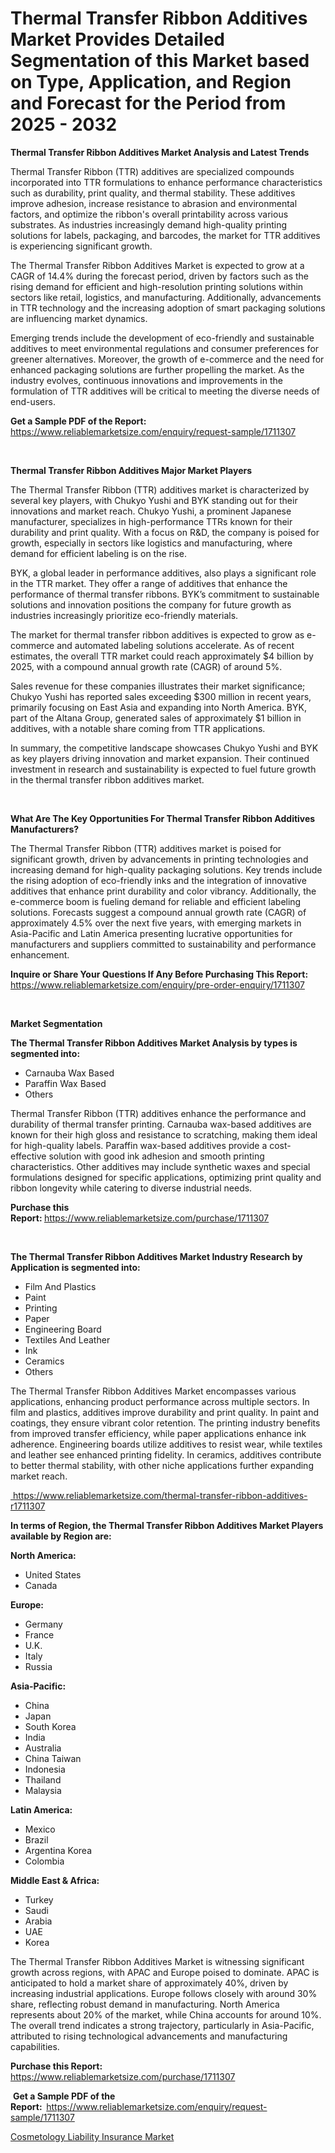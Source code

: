 <p><h1>Thermal Transfer Ribbon Additives Market Provides Detailed Segmentation of this Market based on Type, Application, and Region and Forecast for the Period from 2025 - 2032</h1></p><p><strong>Thermal Transfer Ribbon Additives Market Analysis and Latest Trends</strong></p>
<p><p>Thermal Transfer Ribbon (TTR) additives are specialized compounds incorporated into TTR formulations to enhance performance characteristics such as durability, print quality, and thermal stability. These additives improve adhesion, increase resistance to abrasion and environmental factors, and optimize the ribbon's overall printability across various substrates. As industries increasingly demand high-quality printing solutions for labels, packaging, and barcodes, the market for TTR additives is experiencing significant growth.</p><p>The Thermal Transfer Ribbon Additives Market is expected to grow at a CAGR of 14.4% during the forecast period, driven by factors such as the rising demand for efficient and high-resolution printing solutions within sectors like retail, logistics, and manufacturing. Additionally, advancements in TTR technology and the increasing adoption of smart packaging solutions are influencing market dynamics. </p><p>Emerging trends include the development of eco-friendly and sustainable additives to meet environmental regulations and consumer preferences for greener alternatives. Moreover, the growth of e-commerce and the need for enhanced packaging solutions are further propelling the market. As the industry evolves, continuous innovations and improvements in the formulation of TTR additives will be critical to meeting the diverse needs of end-users.</p></p>
<p><strong>Get a Sample PDF of the Report:&nbsp;</strong> <a href="https://www.reliablemarketsize.com/enquiry/request-sample/1711307?utm_campaign=1884&utm_medium=2&utm_source=Github&utm_content=ia&utm_term=10012025&utm_id=thermal-transfer-ribbon-additives">https://www.reliablemarketsize.com/enquiry/request-sample/1711307</a></p>
<p>&nbsp;</p>
<p><strong>Thermal Transfer Ribbon Additives Major Market Players</strong></p>
<p><p>The Thermal Transfer Ribbon (TTR) additives market is characterized by several key players, with Chukyo Yushi and BYK standing out for their innovations and market reach. Chukyo Yushi, a prominent Japanese manufacturer, specializes in high-performance TTRs known for their durability and print quality. With a focus on R&D, the company is poised for growth, especially in sectors like logistics and manufacturing, where demand for efficient labeling is on the rise. </p><p>BYK, a global leader in performance additives, also plays a significant role in the TTR market. They offer a range of additives that enhance the performance of thermal transfer ribbons. BYK’s commitment to sustainable solutions and innovation positions the company for future growth as industries increasingly prioritize eco-friendly materials.</p><p>The market for thermal transfer ribbon additives is expected to grow as e-commerce and automated labeling solutions accelerate. As of recent estimates, the overall TTR market could reach approximately $4 billion by 2025, with a compound annual growth rate (CAGR) of around 5%.</p><p>Sales revenue for these companies illustrates their market significance; Chukyo Yushi has reported sales exceeding $300 million in recent years, primarily focusing on East Asia and expanding into North America. BYK, part of the Altana Group, generated sales of approximately $1 billion in additives, with a notable share coming from TTR applications.</p><p>In summary, the competitive landscape showcases Chukyo Yushi and BYK as key players driving innovation and market expansion. Their continued investment in research and sustainability is expected to fuel future growth in the thermal transfer ribbon additives market.</p></p>
<p>&nbsp;</p>
<p><strong>What Are The Key Opportunities For Thermal Transfer Ribbon Additives Manufacturers?</strong></p>
<p><p>The Thermal Transfer Ribbon (TTR) additives market is poised for significant growth, driven by advancements in printing technologies and increasing demand for high-quality packaging solutions. Key trends include the rising adoption of eco-friendly inks and the integration of innovative additives that enhance print durability and color vibrancy. Additionally, the e-commerce boom is fueling demand for reliable and efficient labeling solutions. Forecasts suggest a compound annual growth rate (CAGR) of approximately 4.5% over the next five years, with emerging markets in Asia-Pacific and Latin America presenting lucrative opportunities for manufacturers and suppliers committed to sustainability and performance enhancement.</p></p>
<p><strong>Inquire or Share Your Questions If Any Before Purchasing This Report:</strong> <a href="https://www.reliablemarketsize.com/enquiry/pre-order-enquiry/1711307?utm_campaign=1884&utm_medium=2&utm_source=Github&utm_content=ia&utm_term=10012025&utm_id=thermal-transfer-ribbon-additives">https://www.reliablemarketsize.com/enquiry/pre-order-enquiry/1711307</a></p>
<p>&nbsp;</p>
<p><strong>Market Segmentation</strong></p>
<p><strong>The Thermal Transfer Ribbon Additives Market Analysis by types is segmented into:</strong></p>
<p><ul><li>Carnauba Wax Based</li><li>Paraffin Wax Based</li><li>Others</li></ul></p>
<p><p>Thermal Transfer Ribbon (TTR) additives enhance the performance and durability of thermal transfer printing. Carnauba wax-based additives are known for their high gloss and resistance to scratching, making them ideal for high-quality labels. Paraffin wax-based additives provide a cost-effective solution with good ink adhesion and smooth printing characteristics. Other additives may include synthetic waxes and special formulations designed for specific applications, optimizing print quality and ribbon longevity while catering to diverse industrial needs.</p></p>
<p><strong>Purchase this Report:&nbsp;</strong><a href="https://www.reliablemarketsize.com/purchase/1711307?utm_campaign=1884&utm_medium=2&utm_source=Github&utm_content=ia&utm_term=10012025&utm_id=thermal-transfer-ribbon-additives">https://www.reliablemarketsize.com/purchase/1711307</a></p>
<p>&nbsp;</p>
<p><strong>The Thermal Transfer Ribbon Additives Market Industry Research by Application is segmented into:</strong></p>
<p><ul><li>Film And Plastics</li><li>Paint</li><li>Printing</li><li>Paper</li><li>Engineering Board</li><li>Textiles And Leather</li><li>Ink</li><li>Ceramics</li><li>Others</li></ul></p>
<p><p>The Thermal Transfer Ribbon Additives Market encompasses various applications, enhancing product performance across multiple sectors. In film and plastics, additives improve durability and print quality. In paint and coatings, they ensure vibrant color retention. The printing industry benefits from improved transfer efficiency, while paper applications enhance ink adherence. Engineering boards utilize additives to resist wear, while textiles and leather see enhanced printing fidelity. In ceramics, additives contribute to better thermal stability, with other niche applications further expanding market reach.</p></p>
<p><a href="https://www.reliablemarketsize.com/thermal-transfer-ribbon-additives-r1711307?utm_campaign=1884&utm_medium=2&utm_source=Github&utm_content=ia&utm_term=10012025&utm_id=thermal-transfer-ribbon-additives">&nbsp;https://www.reliablemarketsize.com/thermal-transfer-ribbon-additives-r1711307</a></p>
<p><strong>In terms of Region, the Thermal Transfer Ribbon Additives Market Players available by Region are:</strong></p>
<p>
    <p> <strong> North America: </strong>
        <ul>
            <li>United States</li>
            <li>Canada</li>
        </ul>
        </p> 
    <p> <strong> Europe: </strong>
        <ul>
            <li>Germany</li>
            <li>France</li>
            <li>U.K.</li>
            <li>Italy</li>
            <li>Russia</li>
        </ul>
        </p> 
    <p> <strong> Asia-Pacific: </strong>
        <ul>
            <li>China</li>
            <li>Japan</li>
            <li>South Korea</li>
            <li>India</li>
            <li>Australia</li>
            <li>China Taiwan</li>
            <li>Indonesia</li>
            <li>Thailand</li>
            <li>Malaysia</li>
        </ul>
        </p> 
    <p> <strong> Latin America: </strong>
        <ul>
            <li>Mexico</li>
            <li>Brazil</li>
            <li>Argentina Korea</li>
            <li>Colombia</li>
        </ul>
        </p> 
    <p> <strong> Middle East & Africa: </strong>
        <ul>
            <li>Turkey</li>
            <li>Saudi</li>
            <li>Arabia</li>
            <li>UAE</li>
            <li>Korea</li>
        </ul>
    </p>
    </p>
<p><p>The Thermal Transfer Ribbon Additives Market is witnessing significant growth across regions, with APAC and Europe poised to dominate. APAC is anticipated to hold a market share of approximately 40%, driven by increasing industrial applications. Europe follows closely with around 30% share, reflecting robust demand in manufacturing. North America represents about 20% of the market, while China accounts for around 10%. The overall trend indicates a strong trajectory, particularly in Asia-Pacific, attributed to rising technological advancements and manufacturing capabilities.</p></p>
<p><strong>Purchase this Report: </strong><a href="https://www.reliablemarketsize.com/purchase/1711307?utm_campaign=1884&utm_medium=2&utm_source=Github&utm_content=ia&utm_term=10012025&utm_id=thermal-transfer-ribbon-additives">https://www.reliablemarketsize.com/purchase/1711307</a></p>
<p>&nbsp;<strong>Get a Sample PDF of the Report:&nbsp;&nbsp;</strong><a href="https://www.reliablemarketsize.com/enquiry/request-sample/1711307?utm_campaign=1884&utm_medium=2&utm_source=Github&utm_content=ia&utm_term=10012025&utm_id=thermal-transfer-ribbon-additives">https://www.reliablemarketsize.com/enquiry/request-sample/1711307</a></p>
<p><strong></strong></p>
<p><p><a href="https://github.com/pizolina/Market-Research-Report-List-6/blob/main/cosmetology-liability-insurance-market.md?utm_campaign=1884&utm_medium=2&utm_source=Github&utm_content=ia&utm_term=10012025&utm_id=thermal-transfer-ribbon-additives">Cosmetology Liability Insurance Market</a></p></p>